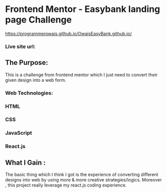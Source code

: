 # Frontend Mentor - Easybank landing page Challenge

https://programmerowais.github.io/OwaisEasyBank.github.io/

### Live site url:

## The Purpose:

This is a challenge from frontend mentor which I just need to convert their given design into a web form.

### Web Technologies:

### HTML

### CSS

### JavaScript

### React.js

## What I Gain :

The basic thing which I think I got is the experience of converting different designs into web by using more & more creative strategies/logics. Moreover , this project really leverage my
react.js coding experience.
